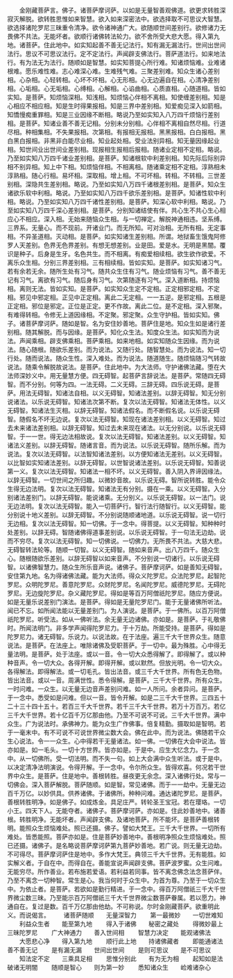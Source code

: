 <!-- { "loadSidebar": true } -->
　　金刚藏菩萨言。佛子。诸菩萨摩诃萨。以如是无量智善观佛道。欲更求转胜深寂灭解脱。欲转胜思惟如来智慧。欲入如来深密法中。欲选择取不可思议大智慧。欲选择诸陀罗尼三昧重令清净。欲令诸神通广大。欲随顺世间差别行。欲修诸力无畏佛不共法。无能坏者。欲顺行诸佛转法轮力。欲不舍所受大悲大愿。得入第九地。诸菩萨。住此地中。如实知起善不善无记法行。知有漏无漏法行。世间出世间法行。思议不可思议法行。定不定法行。声闻辟支佛法行。菩萨道法行。如来地法行。有为法无为法行。随顺如是智慧。如实知菩提心所行难。知诸烦恼难。业难诸根难。愿乐难性难。志心难深心难。生难残气难。三聚差别难。知众生诸心差别相。心杂相。心轻转相。心坏不坏相。心无形相。心无边遍自在相。心清净差别相。心垢相。心无垢相。心缚相。心解相。心谄曲相。心质直相。心随道相。皆如实知。是菩萨。知烦恼深相。知浅相。知烦恼心伴相不离相。知使缠差别相。知是心相应不相应相。知是生时得果报相。知是三界中差别相。知爱痴见深入如箭相。知憍慢痴重罪相。知是三业因缘不断相。略说乃至如实知入八万四千烦恼行差别相。是菩萨。知诸业善不善无记相。分别未分别相。心伴相不离相自然尽相。行道尽相。种相集相。不失果报相。次第相。有报相无报相。黑黑报相。白白报相。黑白黑白报相。非黑非白能尽业相。知业起处相。受业法别异相。知无量因缘起业相。知世间业出世间业差别相。现报相生报相后报相。随诸业定相不定相。略说。乃至如实知八万四千诸业差别相。是菩萨。知诸根软中利差别相。知先际后际别异相不别异相。知上中下相。知烦恼伴相。不相离相。随诸乘定相不定相。淳熟相未淳熟相。随心行相。易坏相。深取相。增上相。不可坏相。转相。不转相。三世差别相。深隐共生差别相。略说。乃至如实知八万四千诸根差别相。是菩萨。知众生诸欲乐软中利相。略说。乃至如实知八万四千欲乐差别相。是菩萨。知诸性软中利相。略说。乃至如实知八万四千诸性差别相。是菩萨。知深心软中利相。略说。乃至如实知八万四千深心差别相。是菩萨。分别知诸结使有伴。共心生不共心生心相应心不相应。深入相。无始来随恼众生相。与一切禅定。解脱神通相违。坚系缚。三界系。无量心。而不现前。开诸业门。而无所知。可对治相。无所有相。无定事相。不异圣道相。灭动相。是菩萨。如实知诸生差别相。所谓。地狱畜生饿鬼阿修罗人天差别。色界无色界差别。有想无想差别。业是田。爱是水。无明是黑闇。覆识是种子。后身是生牙。名色共生。而不相离。有痴爱相续相。欲生欲作欲爱。不离乐众生相。分别三界差别相。三有相续相。皆如实知。是菩萨。如实知诸习气。若有余若无余。随所生处有习气。随共众生住有习气。随业烦恼有习气。善不善无记有习气。离欲有习气。随后身有习气。次第随逐有习气。深入道断相。持烦恼相。离则无法。皆如实知。是菩萨。如实知众生定不定相。正定相邪定相。不定相。邪见中邪定相。正见中正定相。离此二无定相。一一五逆。是邪定相。五根是正定相。邪位是邪定。正位是正定。更不作故。离此二位。是不定相。深入邪聚。有难得转相。令修无上道因缘相。不定聚。邪定聚。众生守护相。皆如实知。佛子。诸菩萨摩诃萨。随如是智。名为安住妙善地。菩萨住是地。知众生如是诸行差别相。随其解脱。而与因缘。是菩萨。知化众生法。知度众生法。如实知而为说法。声闻乘相。辟支佛乘相。菩萨乘相。如来地相。如实知随众生因缘。而为说法。随心随根。随欲乐差别。而为说法。又随行处。随智慧处。而为说法。知一切行处。随而说法。随众生性。深入难处。而为说法。随道随生。随烦恼随习气转故说法。随乘令解脱故说法。是菩萨。住此地中。为大法师。守护诸佛法藏。堕在大法师深妙义中。用无量慧方便。四无碍智。起菩萨言辞说法。是菩萨。常随四无碍智。而不分别。何等为四。一法无碍。二义无碍。三辞无碍。四乐说无碍。是菩萨。用法无碍智。知诸法自相。以义无碍智。知诸法差别。以辞无碍智。知无分别说诸法。以乐说无碍智。知诸法次第不断。复次以法无碍智。知诸法无体性。以义无碍智。知诸法生灭相。以辞无碍智。知诸法假名。而不断假名说。以乐说无碍智。随假名不坏无边说。复次以法无碍智。知现在诸法差别相。以义无碍智。知过去未来诸法差别相。以辞无碍智。知过去未来现在诸法。以无分别说。以乐说无碍智。于一一世。得无边法相故说。复次以法无碍智。知诸法差别。以义无碍智。知诸法义差别。以辞无碍智。随诸言音。而为说法。以乐说无碍智。随所乐解。而为说法。复次以法无碍智。以法智知诸法差别。以方便知诸法无差别。以义无碍智。以比智如实知诸法差别。以辞无碍智。以世智说诸法差别。以乐说无碍智。知善说第一义。复次以法无碍智。知诸法一相不坏。以义无碍智。善入阴入界谛因缘法。以辞无碍智。一切世间之所归趣。以微妙音故。以乐说无碍。智所说转胜。能令众生得无边法明。复次以法无碍智。知诸法无有分别。摄在一乘。以义无碍智。入分别诸法差别门。以辞无碍智。能说诸乘。无分别义。以乐说无碍智。以一法门。说无边法明。复次以法无碍智。能入一切菩萨行。智行法行随智行。以义无碍智。能分别说十地义差别。以辞无碍智。不分别说随顺诸地道。以乐说无碍智。说一切行无边相。复次以法无碍智。知一切佛。于一念中。得菩提。以义无碍智。知种种时处差别。以辞无碍。智随诸佛得道事差别说。以乐说无碍智。于一句法无边劫。说而不穷尽。复次以法无碍智。知一切佛说。一切佛力。无所畏不共法。大慈大悲。无碍智转法轮等。随顺一切智。以义无碍智。随如来音声。出八万四千。随众生心。随根随欲乐差别。以辞无碍智以如来音声。不分别说一切诸行。以乐说无碍智。以诸佛智慧力。随众生所乐音声说。诸佛子。菩萨摩诃萨。如是善知无碍智。安住第九地。名为得诸佛法藏。能为大法师。得众义陀罗尼。众法陀罗尼。起智陀罗尼。众明陀罗尼。善意陀罗尼。众财陀罗尼。名闻陀罗尼。威德陀罗尼。无碍陀罗尼。无边旋陀罗尼。杂义藏陀罗尼。得如是等百万阿僧祇陀罗尼。随应方便说。如是无量乐说差别门演法。是菩萨。得如是无量陀罗尼门。能于无量诸佛所听法。闻已不忘。如所闻法能以无量差别门。为人演说。是菩萨。于一佛所。以百万阿僧祇陀罗尼。听受法。如从一佛听法。余无量无边诸佛。亦如是。是菩萨。于礼敬佛时。所闻法明门。非多学声闻得陀罗尼力。于十万劫。所能受持。是菩萨。得如是陀罗尼力。诸无碍智。乐说力。以说法故。在于法座。遍三千大千世界众生。随意说法。是菩萨。在法座上。唯除诸佛及受职菩萨。于一切中。最为殊胜。心中得无量法明。是菩萨。处于法座。或以一音。令一切大众悉得解了。即得解了。或以种种音声。令一切大众。各得开解。即得开解。或以默然。但放光明。令一切大众。各得解法。即得解法。或一切毛孔。皆出法音。或三千大千世界。所有色无色物。皆出法音。或以一音。周满世性。悉令得解。是菩萨。三千大千世界。所有众生。一时问难。一众生。以无量无边音声差别问难。如一人所问。余者异问。是菩萨。于一念中。悉受如是问难。但以一音。皆令开解。如是二三千大千世界。三四五十二十三十四十五十。若百三千大千世界。若千三千大千世界。若万十万百万。若亿三千大千世界。若十亿百千万亿那由他。乃至不可说不可说。三千大千世界。满中众生。广为说法时。承佛神力。能为众生广作佛事。倍复精勤。摄取如是智明。若于一毫末中。有不可说不可说世界微尘数大会。佛在此中。而为说法。佛随若干众生心说法。令一一众生。心中得若干无量诸法。如一佛。一切佛在大会中说法。皆亦如是。如一毛头。一切十方世界。皆亦如是。于是中。应生大忆念力。于一念中。从一切佛所。受一切法明。而不失一句。如上大会满中众生听法。或于是中。以决定清净法明演说。令得开解。于一念中。令尔所众生。皆得欢喜。何况若干世界中众生。是菩萨。住是地中。善根转胜。昼夜更无余念。深入诸佛行处。常与一切佛会。深入菩萨解脱。菩萨随顺。如是智。常见诸佛。而于一一劫中。无量无边百千万亿。以妙供具。供养诸佛。于诸佛所。种种问难。通达诸陀罗尼。是菩萨。善根转胜明净。如是佛子。如成炼金。具足庄严。转轮圣王宝冠。若在璎珞。一切小王。四天下人。无能夺者。诸佛子。菩萨摩诃萨。亦如是。住此妙善地中。诸善根。转胜明净。无能坏者。声闻辟支佛。及诸地菩萨。所不能坏。是菩萨善根转明。能照众生烦恼难处。照已还摄。佛子。譬如大梵王。三千大千世界。一切所有难处。皆悉能照。菩萨亦如是。住是菩萨妙善地中。善根明净照众生烦恼难处。照已还摄。诸佛子。是名略说菩萨摩诃萨第九菩萨妙善地。若广说。则无量无边劫。不可得尽。菩萨摩诃萨住是地中。多作大梵王。典领三千大千世界。无有能胜。如实解义者。于自在中。而得自在。善能宣说声闻辟支佛。菩萨波罗蜜。众生问难。无能穷尽。所作善业。若布施若爱语。若利益若同事。皆不离念佛念法念菩萨伴。乃至不离念一切种智。常生是心。我当何时于众生中。为首为尊。乃至于一切众生中。为依止者。是菩萨。若欲如是勤行精进。于一念中。得百万阿僧祇三千大千世界微尘数三昧。乃至能示百万阿僧祇三千大千世界微尘数菩萨眷属。若以愿力。神通自在。复过是数。百千万亿那由他劫。不可称说。尔时金刚藏菩萨。欲重明此义。而说偈言。
　　诸菩萨随顺　　无量深智力
　　第一最微妙　　一切世难知
　　利益众生者　　能至第九地
　　得入于诸佛　　秘密之藏处
　　得微妙最上　　三昧陀罗尼
　　广大神通力　　善入世间相
　　智慧力决定　　能观诸佛法
　　大愿悲心净　　得入第九地
　　顺行此上地　　持诸佛藏者
　　即能通诸法　　善不善无记
　　是有漏无漏　　世间出世间
　　是则可思议　　是不可思议
　　知法定不定　　三乘具足相
　　思惟分别此　　有为无为相
　　起知如是法　　破诸无明闇
　　随顺是智心　　则为第一妙
　　悉知诸众生　　崄难诸杂心
